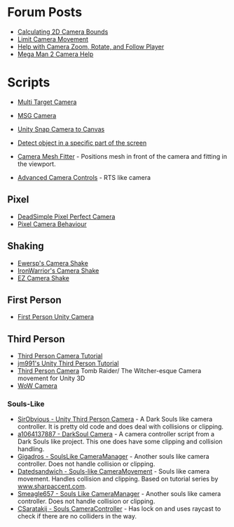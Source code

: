 # Forum Posts
* [Calculating 2D Camera Bounds](https://answers.unity.com/questions/501893/calculating-2d-camera-bounds.html)
* [Limit Camera Movement](https://answers.unity.com/questions/1243099/limit-camera-movement-1.html)
* [Help with Camera Zoom, Rotate, and Follow Player](https://forum.unity.com/threads/last-bit-of-camera-help-with-zoom-rotate-and-follow-player-functionality.488236/)
* [Mega Man 2 Camera Help](https://stackoverflow.com/questions/30024525/mega-man-2-camera-help-unity)

# Scripts

* [Multi Target Camera](https://github.com/lopespm/unity-camera-multi-target)

* [MSG Camera](https://github.com/mogoson/MGS-Camera)
* [Unity Snap Camera to Canvas](https://github.com/JamesVeug/UnitySnapCameraToCanvas)
* [Detect object in a specific part of the screen](https://answers.unity.com/questions/495102/detect-object-in-a-specific-part-of-the-screen.html)

* [Camera Mesh Fitter](https://github.com/unity-packages/camera-mesh-fitter) - Positions mesh in front of the camera and fitting in the viewport.
* [Advanced Camera Controls](https://github.com/Xerios/AdvancedCameraControls) - RTS like camera
## Pixel
* [DeadSimple Pixel Perfect Camera](https://github.com/cmilr/DeadSimple-Pixel-Perfect-Camera)
* [Pixel Camera Behaviour](https://github.com/jwkontti/Unity-PixelCameraBehaviour/blob/master/PixelCameraBehaviour.cs)

## Shaking

* [Ewersp's Camera Shake](https://github.com/ewersp/CameraShake)
* [IronWarrior's Camera Shake](https://github.com/IronWarrior/UnityCameraShake)
* [EZ Camera Shake](https://github.com/andersonaddo/EZ-Camera-Shake-Unity)


## First Person
* [First Person Unity Camera](https://github.com/PanMig/First-Person-Unity-Camera)
## Third Person
* [Third Person Camera Tutorial](https://github.com/Ardathalion/UnityThirdPersonCameraTutorial)
* [jm991's Unity Third Person Tutorial](https://github.com/jm991/UnityThirdPersonTutorial)
* [Third Person Camera](https://github.com/RelentlessAF/third-person-camera)   Tomb Raider/ The Witcher-esque Camera movement for Unity 3D 
* [WoW Camera](https://github.com/UnityCommunity/UnityLibrary/blob/master/Assets/Scripts/Camera/WowCamera.cs)
### Souls-Like
* [SirObvious - Unity Third Person Camera](https://github.com/SirObvious/UnityThirdPersonCamera) - A Dark Souls like camera controller.  It is pretty old code and does deal with collisions or clipping.
* [a1064137887 - DarkSoul Camera](https://github.com/a1064137887/DarkSoul/blob/master/Assets/Scripts/CameraController.cs) - A camera controller script from a Dark Souls like project.  This one does have some clipping and collision handling.
* [Gigadros - SoulsLike CameraManager](https://github.com/Gigadros/SoulsLike/blob/master/Soulslike/Assets/Scripts/Controller/CameraManager.cs) - Another souls like camera controller.  Does not handle collision or clipping.
* [Datedsandwich - Souls-like CameraMovement](https://github.com/Datedsandwich/souls-like/blob/master/Assets/Scripts/Camera/CameraMovement.cs) - Souls like camera movement.  Handles collision and clipping.  Based on tutorial series by www.sharpaccent.com.
* [Smeagle657 - Souls Like CameraManager](https://github.com/Smeagle657/nani/blob/master/Souls%20Like/Assets/Scripts/Controller/CameraManager.cs) - Another souls like camera controller.  Does not handle collision or clipping.
* [CSaratakij - Souls CameraController](https://github.com/CSaratakij/Souls/blob/develop/Assets/Scripts/Camera/CameraController.cs) - Has lock on and uses raycast to check if there are no colliders in the way.
